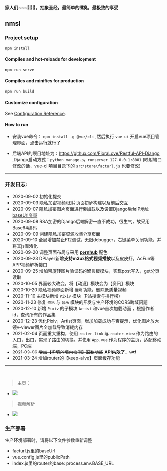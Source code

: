 **家人们~~~🤕🤕🤕，抽象圣经，最简单的嘴臭，最极致的享受**

## nmsl

### Project setup
```
npm install
```

#### Compiles and hot-reloads for development
```
npm run serve
```

#### Compiles and minifies for production
```
npm run build
```

#### Customize configuration
See [Configuration Reference](https://cli.vuejs.org/config/).

#### How to run

- 安装vue命令： `npm install -g @vue/cli` ,然后执行 `vue ui` 开启vue项目管理界面，点击运行就行了

- 后端API的项目地址为：https://github.com/FioraLove/Restful-API-Django  ,Django启动方式：`python manage.py runserver 127.0.0.1:8001` (映射端口修改的话，vue-cli项目目录下的 `src\store\facturl.js` 也要修改)

---

### 开发日志:

   - 2020-09-02 初始化提交
   - 2020-09-03 隐私加密视频/图片页面初步构建以及前后交互
   - 2020-09-07 隐私加密图片页面进行懒加载以及设置Django后台IP地址[baseUrl变量](http://127.0.0.1:8001)
   - 2020-09-08 RSA加密的Django后端解密一直不成功，很生气，故采用Base64编码
   - 2020-09-09 创建隐私加密资源收集分享页面
   - 2020-09-10 全局增加禁止F12调试，无限debugger，右键菜单关闭功能，并将其js混淆化
   - 2020-09-20 调整页面布局与采用 <u><b>pornhub</b></u> 配色
   - 2020-09-23 DPlayer新增**支持m3u8格式视频播放**以及皮皮虾，AcFun等APP视频解析接口
   - 2020-09-25 增加带旋转图片验证码的留言板模块，实现post写入，get分页读取
   - 2020-10-05 界面较大改变，将【动漫】模块变为【资讯】模块
   - 2020-10-20 隐私视频界面新增 `搜索` 功能，删除低质量视频
   - 2020-11-10 主模块新增 `Pixiv` 模块（P站搜索与排行榜）
   - 2020-11-23 修复 `资讯` 与 `音乐` 模块的开发与生产环境的CORS跨域问题
   - 2020-12-10 新增 `Pixiv` 的子模块 `Artist` 和vue首次加载动画 ，根据作者id，查询所有的作品集
   - 2020-12-23 优化Pixiv，Artist页面，增加加载成功与否提示，优化图片放大镜v-viewer图片全加载导致消耗内存
   - 2021-02-04 页面重大重构，使用 `router-link` 与 `router-view` 作为路由的入口，出口，实现了路由的切换。并使用 `App.vue` 作为程序的主页，适配移动端，PC端
   - 2021-03-06 ~~增加【IP境外境内检测】函数功能~~ **API失效了，wtf**
   - 2021-03-24 增加router的【keep-alive】页面缓存功能

---
<br>

> 主页：

  - ![](https://cdn.jsdelivr.net/gh/FioraLove/Images/home.gif)


> 视频解析

  - ![](https://cdn.jsdelivr.net/gh/FioraLove/Images/parse.png)


### 生产部署

生产环境部署时，请将以下文件参数重新调整

- facturl.js里的baseUrl
- vue.config.js里的publicPath
- index.js里的router的base: process.env.BASE_URL